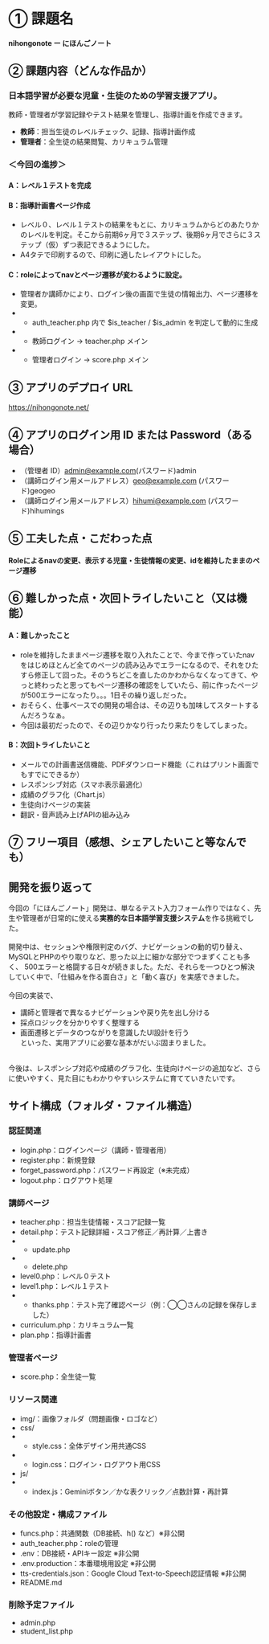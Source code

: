 
# ① 課題名

#### nihongonote ー にほんごノート

## ② 課題内容（どんな作品か）

### 日本語学習が必要な児童・生徒のための学習支援アプリ。
教師・管理者が学習記録やテスト結果を管理し、指導計画を作成できます。
- **教師**：担当生徒のレベルチェック、記録、指導計画作成
- **管理者**：全生徒の結果閲覧、カリキュラム管理

### ＜今回の進捗＞

#### A：レベル１テストを完成

#### B：指導計画書ページ作成
- レベル０、レベル１テストの結果をもとに、カリキュラムからどのあたりかのレベルを判定。そこから前期6ヶ月で３ステップ、後期6ヶ月でさらに３ステップ（仮）ずつ表記できるようにした。
- A4タテで印刷するので、印刷に適したレイアウトにした。

#### C：roleによってnavとページ遷移が変わるように設定。
- 管理者か講師かにより、ログイン後の画面で生徒の情報出力、ページ遷移を変更。
- - auth_teacher.php 内で $is_teacher / $is_admin を判定して動的に生成
- - 教師ログイン → teacher.php メイン
- - 管理者ログイン → score.php メイン


## ③ アプリのデプロイ URL

https://nihongonote.net/

## ④ アプリのログイン用 ID または Password（ある場合）

- （管理者 ID）admin@example.com(パスワード)admin
- （講師ログイン用メールアドレス）geo@example.com (パスワード)geogeo
- （講師ログイン用メールアドレス）hihumi@example.com (パスワード)hihumings

## ⑤ 工夫した点・こだわった点

#### Roleによるnavの変更、表示する児童・生徒情報の変更、idを維持したままのページ遷移

## ⑥ 難しかった点・次回トライしたいこと（又は機能）
#### A：難しかったこと
- roleを維持したままページ遷移を取り入れたことで、今まで作っていたnavをはじめほとんど全てのページの読み込みでエラーになるので、それをひたすら修正して回った。そのうちどこを直したのかわからなくなってきて、やっと終わったと思ってもページ遷移の確認をしていたら、前に作ったページが500エラーになったり。。。1日その繰り返しだった。
- おそらく、仕事ベースでの開発の場合は、その辺りも加味してスタートするんだろうなぁ。
- 今回は最初だったので、その辺りかなり行ったり来たりをしてしまった。

#### B：次回トライしたいこと
- メールでの計画書送信機能、PDFダウンロード機能（これはプリント画面でもすでにできるか）
- レスポンシブ対応（スマホ表示最適化）
- 成績のグラフ化（Chart.js）
- 生徒向けページの実装
- 翻訳・音声読み上げAPIの組み込み

## ⑦ フリー項目（感想、シェアしたいこと等なんでも）
## 開発を振り返って
今回の「にほんごノート」開発は、単なるテスト入力フォーム作りではなく、先生や管理者が日常的に使える**実務的な日本語学習支援システム**を作る挑戦でした。 <br> 
 <br> 
開発中は、セッションや権限判定のバグ、ナビゲーションの動的切り替え、MySQLとPHPのやり取りなど、思った以上に細かな部分でつまずくことも多く、  500エラーと格闘する日々が続きました。ただ、それらを一つひとつ解決していく中で、「仕組みを作る面白さ」と「動く喜び」を実感できました。   <br> 
 <br> 
今回の実装で、  <br>  
- 講師と管理者で異なるナビゲーションや戻り先を出し分ける  
- 採点ロジックを分かりやすく整理する  
- 画面遷移とデータのつながりを意識したUI設計を行う  
といった、実用アプリに必要な基本がだいぶ固まりました。  
 <br> 
今後は、レスポンシブ対応や成績のグラフ化、生徒向けページの追加など、さらに使いやすく、見た目にもわかりやすいシステムに育てていきたいです。

## サイト構成（フォルダ・ファイル構造）
### 認証関連
- login.php：ログインページ（講師・管理者用）
- register.php：新規登録
- forget_password.php：パスワード再設定（※未完成）
- logout.php：ログアウト処理

### 講師ページ
- teacher.php：担当生徒情報・スコア記録一覧
- detail.php：テスト記録詳細・スコア修正／再計算／上書き
- - update.php
- - delete.php
- level0.php：レベル０テスト
- level1.php：レベル１テスト
- - thanks.php：テスト完了確認ページ（例：◯◯さんの記録を保存しました）
- curriculum.php：カリキュラム一覧
- plan.php：指導計画書

### 管理者ページ
- score.php：全生徒一覧

### リソース関連
- img/：画像フォルダ（問題画像・ロゴなど）
- css/
- - style.css：全体デザイン用共通CSS
- - login.css：ログイン・ログアウト用CSS
- js/
- - index.js：Geminiボタン／かな表クリック／点数計算・再計算

### その他設定・構成ファイル
- funcs.php：共通関数（DB接続、h() など）※非公開
- auth_teacher.php：roleの管理
- .env：DB接続・APIキー設定 ※非公開
- .env.production：本番環境用設定 ※非公開
- tts-credentials.json：Google Cloud Text-to-Speech認証情報 ※非公開
- README.md

### 削除予定ファイル
- admin.php
- student_list.php


